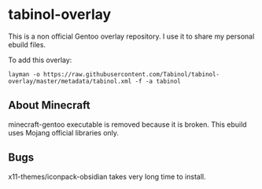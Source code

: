 # tabinol-overlay
This is a non official Gentoo overlay repository. I use it to share my personal ebuild files.


To add this overlay:

    layman -o https://raw.githubusercontent.com/Tabinol/tabinol-overlay/master/metadata/tabinol.xml -f -a tabinol
    
## About Minecraft
minecraft-gentoo executable is removed because it is broken. This ebuild uses Mojang official libraries only.

## Bugs
x11-themes/iconpack-obsidian takes very long time to install.
